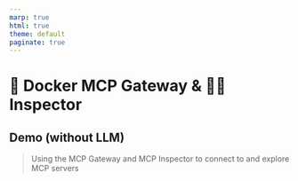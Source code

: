 ```yaml
---
marp: true
html: true
theme: default
paginate: true
---
```

<style>
.dodgerblue {
  color: dodgerblue;
}
</style>
# 📡 Docker MCP Gateway & 🕵️‍♂️ Inspector
## **Demo** (without LLM)
> Using the MCP Gateway and MCP Inspector to connect to and explore MCP servers